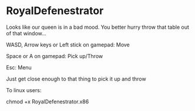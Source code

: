 RoyalDefenestrator
==================

Looks like our queen is in a bad mood. You better hurry throw that table out of that window...

WASD, Arrow keys or Left stick on gamepad: Move

Space or A on gamepad: Pick up/Throw

Esc: Menu

Just get close enough to that thing to pick it up and throw

To linux users:

chmod +x RoyalDefenestrator.x86
